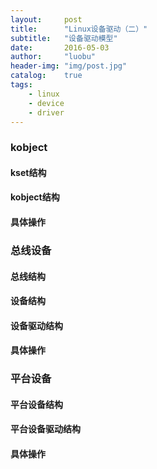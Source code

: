 ```yaml
---
layout:     post
title:      "Linux设备驱动（二）"
subtitle:   "设备驱动模型"
date:       2016-05-03
author:     "luobu"
header-img: "img/post.jpg"
catalog:    true
tags:
    - linux
    - device
    - driver
---
```



### kobject

#### kset结构

#### kobject结构

#### 具体操作


### 总线设备


#### 总线结构

#### 设备结构

#### 设备驱动结构

#### 具体操作 



### 平台设备 

#### 平台设备结构

#### 平台设备驱动结构

#### 具体操作

